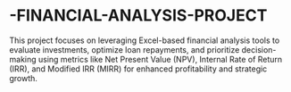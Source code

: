 # -FINANCIAL-ANALYSIS-PROJECT
This project focuses on leveraging Excel-based financial analysis tools to evaluate investments, optimize loan repayments, and prioritize decision-making using metrics like Net Present Value (NPV), Internal Rate of Return (IRR), and Modified IRR (MIRR) for enhanced profitability and strategic growth.
